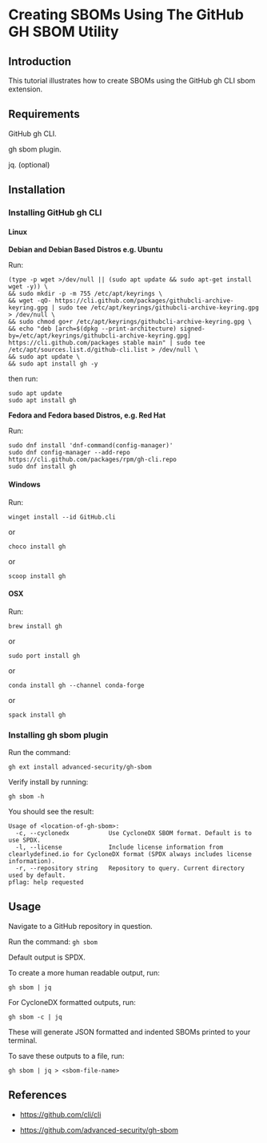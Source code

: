 # Creating SBOMs Using The GitHub GH SBOM Utility

## Introduction

This tutorial illustrates how to create SBOMs using the GitHub gh CLI sbom extension.

## Requirements

GitHub gh CLI.

gh sbom plugin.

jq. (optional)

## Installation

### Installing GitHub gh CLI

#### Linux

**Debian and Debian Based Distros e.g. Ubuntu**

Run:

```
(type -p wget >/dev/null || (sudo apt update && sudo apt-get install wget -y)) \
&& sudo mkdir -p -m 755 /etc/apt/keyrings \
&& wget -qO- https://cli.github.com/packages/githubcli-archive-keyring.gpg | sudo tee /etc/apt/keyrings/githubcli-archive-keyring.gpg > /dev/null \
&& sudo chmod go+r /etc/apt/keyrings/githubcli-archive-keyring.gpg \
&& echo "deb [arch=$(dpkg --print-architecture) signed-by=/etc/apt/keyrings/githubcli-archive-keyring.gpg] https://cli.github.com/packages stable main" | sudo tee /etc/apt/sources.list.d/github-cli.list > /dev/null \
&& sudo apt update \
&& sudo apt install gh -y
```

then run:

```
sudo apt update
sudo apt install gh
```

**Fedora and Fedora based Distros, e.g. Red Hat**


Run:

```
sudo dnf install 'dnf-command(config-manager)'
sudo dnf config-manager --add-repo https://cli.github.com/packages/rpm/gh-cli.repo
sudo dnf install gh
```

#### Windows

Run:

```winget install --id GitHub.cli```

or

```choco install gh```

or

```scoop install gh```


#### OSX

Run:

```brew install gh```

or

```sudo port install gh```

or 

```conda install gh --channel conda-forge```

or


```spack install gh```


### Installing gh sbom plugin

Run the command:

```gh ext install advanced-security/gh-sbom```

Verify install by running:

```gh sbom -h```

You should see the result:

```
Usage of <location-of-gh-sbom>:
  -c, --cyclonedx           Use CycloneDX SBOM format. Default is to use SPDX.
  -l, --license             Include license information from clearlydefined.io for CycloneDX format (SPDX always includes license information).
  -r, --repository string   Repository to query. Current directory used by default.
pflag: help requested
```

## Usage

Navigate to a GitHub repository in question.

Run the command:
```gh sbom```

Default output is SPDX.

To create a more human readable output, run:

```gh sbom | jq```

For CycloneDX formatted outputs, run:

```gh sbom -c | jq```

These will generate JSON formatted and indented SBOMs printed to your terminal.

To save these outputs to a file, run:

```gh sbom | jq > <sbom-file-name>```

## References

* https://github.com/cli/cli

* https://github.com/advanced-security/gh-sbom